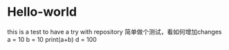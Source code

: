 # Hello-world
this is a test to have a try with repository
简单做个测试，看如何增加changes
a = 10
b = 10
print(a+b)
d = 100
